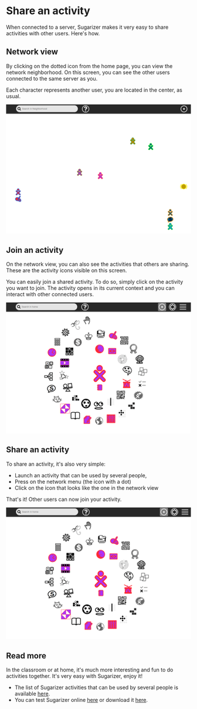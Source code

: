 # Share an activity

When connected to a server, Sugarizer makes it very easy to share activities with other users. Here's how.

## Network view

By clicking on the dotted icon from the home page, you can view the network neighborhood.
On this screen, you can see the other users connected to the same server as you.

Each character represents another user, you are located in the center, as usual.

![thumbnail!!The Sugarizer network view](images/neighborhood.png)

## Join an activity

On the network view, you can also see the activities that others are sharing. These are the activity icons visible on this screen.

You can easily join a shared activity. To do so, simply click on the activity you want to join. The activity opens in its current context and you can interact with other connected users.

![Join an activity](videos/joinactivity.gif)


## Share an activity

To share an activity, it's also very simple:
* Launch an activity that can be used by several people,
* Press on the network menu (the icon with a dot)
* Click on the icon that looks like the one in the network view

That's it! Other users can now join your activity.

![Share an activity](videos/shareactivity.gif)


## Read more

In the classroom or at home, it's much more interesting and fun to do activities together. It's very easy with Sugarizer, enjoy it!

* The list of Sugarizer activities that can be used by several people is available [here](https://sugarizer.org/activities.html#collaborate).
* You can test Sugarizer online [here](https://try.sugarizer.org) or download it [here](https://sugarizer.org/index.html#apps).